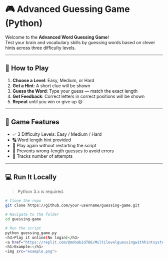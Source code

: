 # 🎮 Advanced Guessing Game (Python)

Welcome to the **Advanced Word Guessing Game**!  
Test your brain and vocabulary skills by guessing words based on clever hints across three difficulty levels.

---

## 🚀 How to Play

1. **Choose a Level**: Easy, Medium, or Hard  
2. **Get a Hint**: A short clue will be shown  
3. **Guess the Word**: Type your guess — match the exact length  
4. **Get Feedback**: Correct letters in correct positions will be shown  
5. **Repeat** until you win or give up 😄

---

## 🧠 Game Features

- ✅ 3 Difficulty Levels: Easy / Medium / Hard  
- 🔠 Word length hint provided  
- 🔁 Play again without restarting the script  
- 🚫 Prevents wrong-length guesses to avoid errors  
- 🎯 Tracks number of attempts

---

## 💻 Run It Locally

> Python 3.x is required.

```bash
# Clone the repo
git clone https://github.com/your-username/guessing-game.git

# Navigate to the folder
cd guessing-game

# Run the script
python guessing_game.py
<h3>Play it online(No login)</h3>
<a href="https://replit.com/@mdnabid786/Multilevelguessingwithhintsystem">Play</a>
<h1>Example:</h1>
<img src="example.png">

